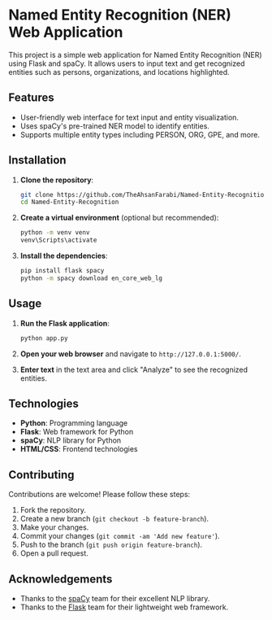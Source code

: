 # Named Entity Recognition (NER) Web Application

This project is a simple web application for Named Entity Recognition (NER) using Flask and spaCy. It allows users to input text and get recognized entities such as persons, organizations, and locations highlighted.

## Features

- User-friendly web interface for text input and entity visualization.
- Uses spaCy's pre-trained NER model to identify entities.
- Supports multiple entity types including PERSON, ORG, GPE, and more.

## Installation

1. **Clone the repository**:
    ```sh
    git clone https://github.com/TheAhsanFarabi/Named-Entity-Recognition.git
    cd Named-Entity-Recognition
    ```

2. **Create a virtual environment** (optional but recommended):
    ```sh
    python -m venv venv
    venv\Scripts\activate
    ```

3. **Install the dependencies**:
    ```sh
    pip install flask spacy
    python -m spacy download en_core_web_lg
    ```

## Usage

1. **Run the Flask application**:
    ```sh
    python app.py
    ```

2. **Open your web browser** and navigate to `http://127.0.0.1:5000/`.

3. **Enter text** in the text area and click "Analyze" to see the recognized entities.

## Technologies

- **Python**: Programming language
- **Flask**: Web framework for Python
- **spaCy**: NLP library for Python
- **HTML/CSS**: Frontend technologies

## Contributing

Contributions are welcome! Please follow these steps:

1. Fork the repository.
2. Create a new branch (`git checkout -b feature-branch`).
3. Make your changes.
4. Commit your changes (`git commit -am 'Add new feature'`).
5. Push to the branch (`git push origin feature-branch`).
6. Open a pull request.

## Acknowledgements

- Thanks to the [spaCy](https://spacy.io/) team for their excellent NLP library.
- Thanks to the [Flask](https://flask.palletsprojects.com/) team for their lightweight web framework.

